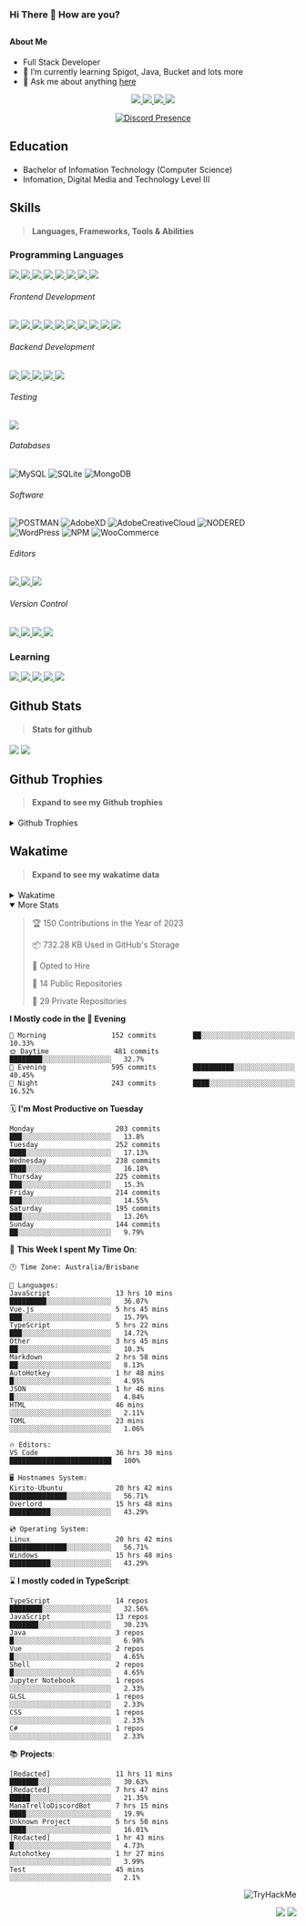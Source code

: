 ### Hi There 👋 How are you?

## <h4>About Me</h4>

- Full Stack Developer
- 🌱 I’m currently learning Spigot, Java, Bucket and lots more
- 💬 Ask me about anything [here](https://github.com/nick22985/nick22985/issues)

<p align="center">
	<a href="https://discordapp.com/users/221602145462386688">
		<img src="https://img.shields.io/badge/Discord-5865F2.svg?&style=for-the-badge&logo=Discord&logoColor=white"/>
	</a>
	<a href="https://www.youtube.com/channel/UChZvyaTJSq0PweGmTpjPjRw">
		<img src="https://img.shields.io/badge/YouTube-FF0000.svg?&style=for-the-badge&logo=YouTube&logoColor=white"/>
	</a>
	<a href="https://twitter.com/nick22985">
		<img src="https://img.shields.io/badge/Twitter-1DA1F2.svg?&style=for-the-badge&logo=Twitter&logoColor=white"/>
	</a>
	<a href="https://www.npmjs.com/~nick22985">
		<img src="https://img.shields.io/badge/npm-CB3837.svg?&style=for-the-badge&logo=NPM&logoColor=white"/>
	</a>
</p>
<p align="center">
	<a href="https://discord.com/users/221602145462386688" target="_blank" rel="nofollow">
		<img src="https://lanyard-profile-readme.vercel.app/api/221602145462386688?hideStatus=true&animated=true&hideDiscrim=false" alt="Discord Presence" align="center">
	</a>
</p>


<h2>Education</h2>

> #### 
- Bachelor of Infomation Technology (Computer Science)
- Infomation, Digital Media and Technology Level III




<h2>Skills</h2>

> #### Languages, Frameworks, Tools & Abilities

<h3>Programming Languages</h3>
<a href="">
	<img src="https://img.shields.io/badge/JavaScript-323330.svg?&style=flat-square&logo=javascript&logoColor=%23F7DF1E"/>
</a>
<a href="">
	<img src="https://img.shields.io/badge/TYPESCRIPT-%23007ACC.svg?&style=flat-square&logo=typescript&logoColor=white"/>
</a>
<a href="">
	<img src="https://img.shields.io/badge/PYTHON-3776AB.svg?&style=flat-square&logo=python&logoColor=white"/>
</a>
<a href="">
	<img src="https://img.shields.io/badge/C-3776AB.svg?&style=flat-square&logo=C&logoColor=white"/>
</a>
<a href="">
	<img src="https://img.shields.io/badge/C%23-239120.svg?&style=flat-square&logo=C-Sharp&logoColor=white"/>
</a>
<a href="">
	<img src="https://img.shields.io/badge/.Net-512BD4.svg?&style=flat-square&logo=.NET&logoColor=white"/>
</a>
<a href="">
	<img src="https://img.shields.io/badge/JQUERY-0769AD.svg?&style=flat-square&logo=jquery&logoColor=white"/>
</a>	
<a href="">
	<img src="https://img.shields.io/badge/OpenJDK-5585A3?style=flat-square&logo=OpenJDK&logoColor=white"/>
</a>

<h6> Frontend Development </h6>
<a href="">
	<img src="https://img.shields.io/badge/React-61DAFB?style=flat-square&logo=react&logoColor=white"/>
</a>
<a href="">
	<img src="https://img.shields.io/badge/CSS3-%231572B6.svg?&style=flat-square&logo=css3&logoColor=white"/>
</a>
<a href="">
	<img src="https://img.shields.io/badge/HTML5-E34F26.svg?&style=flat-square&logo=html5&logoColor=white"/>
</a>
<a href="">
	<img src="https://img.shields.io/badge/Blazor-512BD4.svg?&style=flat-square&logo=Blazor&logoColor=white"/>
</a>
<a href="">
	<img src="https://img.shields.io/badge/Tailwind-06B6D4.svg?&style=flat-square&logo=tailwindcss&logoColor=white"/>
</a>
<a href="">
	<img src="https://img.shields.io/badge/Vue.js-4FC08D?style=flat-square&logo=Vue.js&logoColor=white"/>
</a>
<a href="">
	<img src="https://img.shields.io/badge/Vuetify-1867C0?style=flat-square&logo=vuetify"/>
</a>
<a href="">
	<img src="https://img.shields.io/badge/Bootstrap-7952B3?style=flat-square&logo=bootstrap&logoColor=white"/>
</a>
<a href="">
	<img src="https://img.shields.io/badge/Nextjs-000000?style=flat-square&logo=next.js&logoColor=white"/>
</a>
<a href="">
	<img src="https://img.shields.io/badge/Electron-47848F?style=flat-square&logo=electron&logoColor=white"/>
</a>

<h6> Backend Development </h6>
<a href="">
	<img src="https://img.shields.io/badge/NODEJS-339933.svg?&style=flat-square&logo=node.js&logoColor=white"/>
</a>
<a href="">
	<img src="https://img.shields.io/badge/NGINX-269539.svg?&style=flat-square&logo=nginx&logoColor=white"/>
</a>
<a href="">
	<img src="https://img.shields.io/badge/GRAPHQL-E10098.svg?&style=flat-square&logo=graphql&logoColor=white"/>
</a>
<a href="">
	<img src="https://img.shields.io/badge/express-000000?style=flat-square&logo=express&logoColor=white"/>
</a>
<a href="">
	<img src="https://img.shields.io/badge/NestJs-E0234E?style=flat-square&logo=nestjs&logoColor=white"/>
</a>

<h6>Testing</h6>
<a href="">
	<img src="https://img.shields.io/badge/cypress-17202C?style=flat-square&logo=cypress&logoColor=white"/>
</a>

<h6> Databases </h6>

![MySQL](https://img.shields.io/badge/MySQL-4479A1.svg?&style=flat-square&logo=mysql&logoColor=white)
![SQLite](https://img.shields.io/badge/SQLite-003B57.svg?&style=flat-square&logo=sqlite&logoColor=white)
![MongoDB](https://img.shields.io/badge/MONGODB-47A248.svg?&style=flat-square&logo=mongodb&logoColor=white)

<h6>Software</h6>

![POSTMAN](https://img.shields.io/badge/Postman-FF6C37.svg?&style=flat-square&logo=postman&logoColor=white)
![AdobeXD](https://img.shields.io/badge/Adobe%20XD-FF61F6.svg?&style=flat-square&logo=Adobe-XD&logoColor=black)
![AdobeCreativeCloud](https://img.shields.io/badge/Adobe%20Creative%20Cloud-DA1F26.svg?&style=flat-square&logo=Adobe-Creative-Cloud&logoColor=white)
![NODERED](https://img.shields.io/badge/node%20red-8F0000.svg?&style=flat-square&logo=node-red&logoColor=white)
![WordPress](https://img.shields.io/badge/Wordpress-21759B.svg?&style=flat-square&logo=wordpress&logoColor=white)
![NPM](https://img.shields.io/badge/npm-CB3837.svg?&style=flat-square&logo=npm&logoColor=white)
![WooCommerce](https://img.shields.io/badge/WooCommerce-96588A.svg?&style=flat-square&logo=WooCommerce&logoColor=white)

<h6> Editors </h6>
<a href="">
	<img src="https://img.shields.io/badge/VSCODE-007ACC.svg?&style=flat-square&logo=visual-studio-code"/>
</a>
<a href="">
	<img src="https://img.shields.io/badge/Visual%20Studio-5C2D91.svg?&style=flat-square&logo=visual-studio"/>
</a>
<a href="">
	<img src="https://img.shields.io/badge/INTELLIJ-000000.svg?&style=flat-square&logo=intellij-idea"/>
</a>

<h6>Version Control</h6>
<a href="">
	<img src="https://img.shields.io/badge/GITHUB-%23121011.svg?&style=flat-square&logo=github&logoColor=white"/>
</a>
<a href="">
	<img src="https://img.shields.io/badge/GITLAB-%23181717.svg?&style=flat-square&logo=gitlab&logoColor=white"/>
</a>
<a href="">
	<img src="https://img.shields.io/badge/GIT-%23F05033.svg?&style=flat-square&logo=git&logoColor=white"/>
</a>
<a href="">
	<img src="https://img.shields.io/badge/-BitBucket-darkblue?style=flat-square&logo=bitbucket"/>
</a>

<!-- <br><br><br><br>

![MicrosoftAzure](https://img.shields.io/badge/Microsoft%20Azure-232F7E?style=flat-square&logo=microsoft-azure)
![GoogleCloud](https://img.shields.io/badge/Google%20Cloud-black?style=flat-square&logo=google-cloud)
![DigitalOcean](https://img.shields.io/badge/-Digital%20Ocean-darkblue?style=flat-square&logo=digitalocean)
![Heroku](https://img.shields.io/badge/-Heroku-430098?style=flat-square&logo=heroku)
![RaspberryPi](https://img.shields.io/badge/-Raspberry%20Pi-C51A4A?style=flat-square&logo=Raspberry-Pi)
![LINUX](https://img.shields.io/badge/LINUX-FCC624?style=flat-square-square&logo=linux&logoColor=black) -->


<h3>Learning</h3>
<a href="">
	<img src="https://img.shields.io/badge/GITHUB%20ACTIONS-2088FF.svg?&style=flat-square&logo=github-actions&logoColor=white"/>
</a>	

<a href="">
	<img src="https://img.shields.io/badge/PHP-777BB4.svg?&style=flat-square&logo=php&logoColor=white"/>
</a>		
<a href="">
	<img src="https://img.shields.io/badge/DOCKER-2496ED.svg?&style=flat-square&logo=docker&logoColor=white"/>
</a>		
<a href="">
	<img src="https://img.shields.io/badge/webpack-8DD6F9?style=flat-square&logo=webpack&logoColor=white"/>
</a>
<a href="">
	<img src="https://img.shields.io/badge/redis-DC382D?style=flat-square&logo=redis&logoColor=white"/>
</a>


## Github Stats
> #### Stats for github
<img src="https://github-readme-stats.vercel.app/api?username=nick22985&count_private=true&show_icons=true&theme=github_dark"></img>
<img src="https://streak-stats.demolab.com/?user=Nick22985&theme=dark&hide_border=true"></img>

## Github Trophies
> #### Expand to see my Github trophies 
<details>
  <summary> 
    Github Trophies
  </summary>
  <p>
    <img src="https://github-profile-trophy.vercel.app/?username=nick22985&theme=algolia&column=4">
  </p>
  </details>
  
## Wakatime
> #### Expand to see my wakatime data
<details>
  <summary> 
   Wakatime
  </summary>
  <p>
	<img src="https://wakatime.com/share/@nick22985/e7a14e07-4d82-4eb2-a5eb-1c3cef708fe7.svg" height="400" width="600"></img>
	<img src="https://wakatime.com/share/@nick22985/ed1a7d86-01e3-4cf7-bd62-356413a3e91c.svg" height="400" width="600"></img>
</p>
 </details>

<details open="true">
<summary>More Stats</summary>

<!--START_SECTION:devStats-->
> 🏆 150 Contributions in the Year of 2023
>
> 📦 732.28 KB Used in GitHub's Storage
>
> 💼 Opted to Hire
>
> 📖 14 Public Repositories
>
> 🔐 29 Private Repositories

**I Mostly code in the 🌆 Evening**
```text
🌅 Morning                152 commits         ██░░░░░░░░░░░░░░░░░░░░░░░   10.33%
🌞 Daytime                481 commits         ████████░░░░░░░░░░░░░░░░░   32.7%
🌆 Evening                595 commits         ██████████░░░░░░░░░░░░░░░   40.45%
🌙 Night                  243 commits         ████░░░░░░░░░░░░░░░░░░░░░   16.52%
```
🗓️ **I'm Most Productive on Tuesday**
```text
Monday                    203 commits         ███░░░░░░░░░░░░░░░░░░░░░░   13.8%
Tuesday                   252 commits         ████░░░░░░░░░░░░░░░░░░░░░   17.13%
Wednesday                 238 commits         ████░░░░░░░░░░░░░░░░░░░░░   16.18%
Thursday                  225 commits         ███░░░░░░░░░░░░░░░░░░░░░░   15.3%
Friday                    214 commits         ███░░░░░░░░░░░░░░░░░░░░░░   14.55%
Saturday                  195 commits         ███░░░░░░░░░░░░░░░░░░░░░░   13.26%
Sunday                    144 commits         ██░░░░░░░░░░░░░░░░░░░░░░░   9.79%
```
🚀 **This Week I spent My Time On**:
```text
🕒 Time Zone: Australia/Brisbane

💬 Languages:
JavaScript                13 hrs 10 mins      █████████░░░░░░░░░░░░░░░░   36.07%
Vue.js                    5 hrs 45 mins       ███░░░░░░░░░░░░░░░░░░░░░░   15.79%
TypeScript                5 hrs 22 mins       ███░░░░░░░░░░░░░░░░░░░░░░   14.72%
Other                     3 hrs 45 mins       ██░░░░░░░░░░░░░░░░░░░░░░░   10.3%
Markdown                  2 hrs 58 mins       ██░░░░░░░░░░░░░░░░░░░░░░░   8.13%
AutoHotkey                1 hr 48 mins        █░░░░░░░░░░░░░░░░░░░░░░░░   4.95%
JSON                      1 hr 46 mins        █░░░░░░░░░░░░░░░░░░░░░░░░   4.84%
HTML                      46 mins             ░░░░░░░░░░░░░░░░░░░░░░░░░   2.11%
TOML                      23 mins             ░░░░░░░░░░░░░░░░░░░░░░░░░   1.06%

🔥 Editors:
VS Code                   36 hrs 30 mins      █████████████████████████   100%

🖥️ Hostnames System:
Kirito-Ubuntu             20 hrs 42 mins      ██████████████░░░░░░░░░░░   56.71%
Overlord                  15 hrs 48 mins      ██████████░░░░░░░░░░░░░░░   43.29%

💿 Operating System:
Linux                     20 hrs 42 mins      ██████████████░░░░░░░░░░░   56.71%
Windows                   15 hrs 48 mins      ██████████░░░░░░░░░░░░░░░   43.29%
```
⌛ **I mostly coded in TypeScript**:
```text
TypeScript                14 repos            ████████░░░░░░░░░░░░░░░░░   32.56%
JavaScript                13 repos            ███████░░░░░░░░░░░░░░░░░░   30.23%
Java                      3 repos             █░░░░░░░░░░░░░░░░░░░░░░░░   6.98%
Vue                       2 repos             █░░░░░░░░░░░░░░░░░░░░░░░░   4.65%
Shell                     2 repos             █░░░░░░░░░░░░░░░░░░░░░░░░   4.65%
Jupyter Notebook          1 repos             ░░░░░░░░░░░░░░░░░░░░░░░░░   2.33%
GLSL                      1 repos             ░░░░░░░░░░░░░░░░░░░░░░░░░   2.33%
CSS                       1 repos             ░░░░░░░░░░░░░░░░░░░░░░░░░   2.33%
C#                        1 repos             ░░░░░░░░░░░░░░░░░░░░░░░░░   2.33%
```
📚 **Projects**:
```text
[Redacted]                11 hrs 11 mins      ███████░░░░░░░░░░░░░░░░░░   30.63%
[Redacted]                7 hrs 47 mins       █████░░░░░░░░░░░░░░░░░░░░   21.35%
ManaTrelloDiscordBot      7 hrs 15 mins       ████░░░░░░░░░░░░░░░░░░░░░   19.9%
Unknown Project           5 hrs 50 mins       ████░░░░░░░░░░░░░░░░░░░░░   16.01%
[Redacted]                1 hr 43 mins        █░░░░░░░░░░░░░░░░░░░░░░░░   4.73%
Autohotkey                1 hr 27 mins        ░░░░░░░░░░░░░░░░░░░░░░░░░   3.99%
Test                      45 mins             ░░░░░░░░░░░░░░░░░░░░░░░░░   2.1%
```
<!--END_SECTION:devStats-->
</details>
<p align="right">
    <img src="https://tryhackme-badges.s3.amazonaws.com/nick22985.png" alt="TryHackMe">
</p>
<p align="right">
    <img src="https://www.codewars.com/users/nick22985/badges/micro"/>
    <img src="https://wakatime.com/badge/user/06ef56ec-e763-432c-a1cc-83e10de5b5a3.svg"/>
</p>
